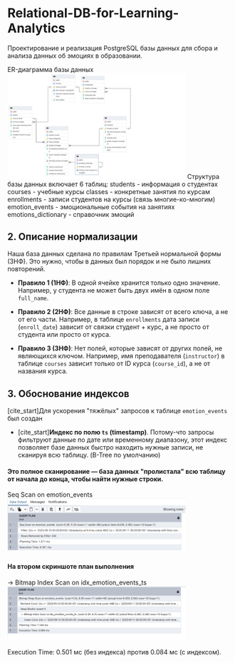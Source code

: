 # Relational-DB-for-Learning-Analytics

Проектирование и реализация PostgreSQL базы данных для сбора и анализа данных об эмоциях в образовании.

ER-диаграмма базы данных
<img src="images/er.pgerd.png" alt="ER-диаграмма базы данных" width="400">
Структура базы данных включает 6 таблиц:
students - информация о студентах
courses - учебные курсы
classes - конкретные занятия по курсам
enrollments - записи студентов на курсы (связь многие-ко-многим)
emotion_events - эмоциональные события на занятиях
emotions_dictionary - справочник эмоций


## 2. Описание нормализации

Наша база данных сделана по правилам Третьей нормальной формы (3НФ). Это нужно, чтобы в данных был порядок и не было лишних повторений.

* **Правило 1 (1НФ)**: В одной ячейке хранится только одно значение. Например, у студента не может быть двух имён в одном поле `full_name`.

* **Правило 2 (2НФ)**: Все данные в строке зависят от всего ключа, а не от его части. Например, в таблице `enrollments` дата записи (`enroll_date`) зависит от связки студент + курс, а не просто от студента или просто от курса.

* **Правило 3 (3НФ)**: Нет полей, которые зависят от других полей, не являющихся ключом. Например, имя преподавателя (`instructor`) в таблице `courses` зависит только от ID курса (`course_id`), а не от названия курса.

## 3. Обоснование индексов
[cite_start]Для ускорения "тяжёлых" запросов к таблице `emotion_events` был создан 
* [cite_start]**Индекс по полю `ts` (timestamp)**. Потому-что запросы фильтруют данные по дате или временному диапазону, этот индекс позволяет базе данных быстро находить нужные записи, не сканируя всю таблицу. (B-Tree по умолчанию)

#### Это полное сканирование — база данных "пролистала" всю таблицу от начала до конца, чтобы найти нужные строки.
Seq Scan on emotion_events
<img src="images/before_1.png" alt="После индексирование" width="400">

#### На втором скриншоте план выполнения 
-> Bitmap Index Scan on idx_emotion_events_ts
<img src="images/after_1.png" alt="После индексирование" width="400">

Execution Time: 0.501 мс (без индекса) против 0.084 мс (с индексом). 

